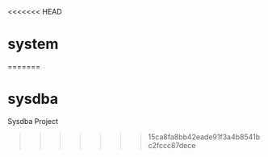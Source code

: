 <<<<<<< HEAD
# system
=======
# sysdba
Sysdba Project
>>>>>>> 15ca8fa8bb42eade91f3a4b8541bc2fccc87dece

